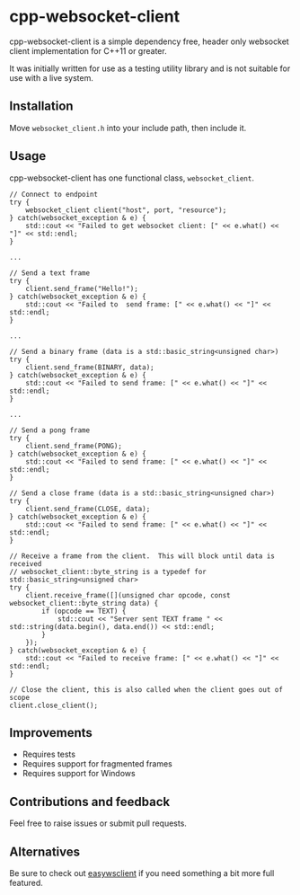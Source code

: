 # cpp-websocket-client

cpp-websocket-client is a simple dependency free, header only websocket client implementation for C++11 or greater.  

It was initially written for use as a testing utility library and is not suitable for use with a live system.

## Installation

Move `websocket_client.h` into your include path, then include it.

## Usage

cpp-websocket-client has one functional class, `websocket_client`.

```
// Connect to endpoint
try {
	websocket_client client("host", port, "resource");
} catch(websocket_exception & e) {
	std::cout << "Failed to get websocket client: [" << e.what() << "]" << std::endl;
}

...

// Send a text frame
try {
	client.send_frame("Hello!");
} catch(websocket_exception & e) {
	std::cout << "Failed to  send frame: [" << e.what() << "]" << std::endl;
}

...

// Send a binary frame (data is a std::basic_string<unsigned char>)
try {
	client.send_frame(BINARY, data);
} catch(websocket_exception & e) {
	std::cout << "Failed to send frame: [" << e.what() << "]" << std::endl;
}

...

// Send a pong frame
try {
	client.send_frame(PONG);
} catch(websocket_exception & e) {
	std::cout << "Failed to send frame: [" << e.what() << "]" << std::endl;
}

// Send a close frame (data is a std::basic_string<unsigned char>)
try {
	client.send_frame(CLOSE, data);
} catch(websocket_exception & e) {
	std::cout << "Failed to send frame: [" << e.what() << "]" << std::endl;
}

// Receive a frame from the client.  This will block until data is received
// websocket_client::byte_string is a typedef for std::basic_string<unsigned char>
try {
	client.receive_frame([](unsigned char opcode, const websocket_client::byte_string data) {
		if (opcode == TEXT) {
			std::cout << "Server sent TEXT frame " << std::string(data.begin(), data.end()) << std::endl;
		}
	});
} catch(websocket_exception & e) {
	std::cout << "Failed to receive frame: [" << e.what() << "]" << std::endl;
}

// Close the client, this is also called when the client goes out of scope
client.close_client();
```

## Improvements
  * Requires tests
  * Requires support for fragmented frames
  * Requires support for Windows

## Contributions and feedback

Feel free to raise issues or submit pull requests.  

## Alternatives

Be sure to check out [easywsclient](https://github.com/dhbaird/easywsclient) if you need something a bit more full featured.
